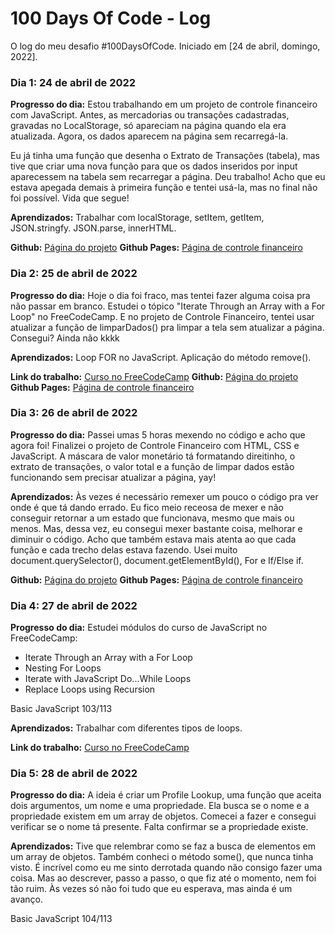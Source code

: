 # 100 Days Of Code - Log

O log do meu desafio #100DaysOfCode. Iniciado em [24 de abril, domingo, 2022].

### Dia 1: 24 de abril de 2022

**Progresso do dia:** Estou trabalhando em um projeto de controle financeiro com JavaScript. Antes, as mercadorias ou transações cadastradas, gravadas no LocalStorage, só apareciam na página quando ela era atualizada. Agora, os dados aparecem na página sem recarregá-la.

Eu já tinha uma função que desenha o Extrato de Transações (tabela), mas tive que criar uma nova função para que os dados inseridos por input aparecessem na tabela sem recarregar a página. Deu trabalho! Acho que eu estava apegada demais à primeira função e tentei usá-la, mas no final não foi possível. Vida que segue! 

**Aprendizados:** Trabalhar com localStorage, setItem, getItem, JSON.stringfy. JSON.parse, innerHTML.

**Github:** [Página do projeto](https://github.com/sarahrubia/controle-financeiro-nta)
**Github Pages:** [Página de controle financeiro](https://sarahrubia.github.io/controle-financeiro-nta/)

### Dia 2: 25 de abril de 2022

**Progresso do dia:** Hoje o dia foi fraco, mas tentei fazer alguma coisa pra não passar em branco. Estudei o tópico "Iterate Through an Array with a For Loop" no FreeCodeCamp. E no projeto de Controle Financeiro, tentei usar atualizar a função de limparDados() pra limpar a tela sem atualizar a página. Consegui? Ainda não kkkk

**Aprendizados:** Loop FOR no JavaScript. Aplicação do método remove().

**Link do trabalho:** [Curso no FreeCodeCamp](https://www.freecodecamp.org/learn/javascript-algorithms-and-data-structures/)
**Github:** [Página do projeto](https://github.com/sarahrubia/controle-financeiro-nta)
**Github Pages:** [Página de controle financeiro](https://sarahrubia.github.io/controle-financeiro-nta/)

### Dia 3: 26 de abril de 2022

**Progresso do dia:** Passei umas 5 horas mexendo no código e acho que agora foi! Finalizei o projeto de Controle Financeiro com HTML, CSS e JavaScript. A máscara de valor monetário tá formatando direitinho, o extrato de transações, o valor total e a função de limpar dados estão funcionando sem precisar atualizar a página, yay!

**Aprendizados:** Às vezes é necessário remexer um pouco o código pra ver onde é que tá dando errado. Eu fico meio receosa de mexer e não conseguir retornar a um estado que funcionava, mesmo que mais ou menos. Mas, dessa vez, eu consegui mexer bastante coisa, melhorar e diminuir o código. Acho que também estava mais atenta ao que cada função e cada trecho delas estava fazendo. Usei muito document.querySelector(), document.getElementById(), For e If/Else if.

**Github:** [Página do projeto](https://github.com/sarahrubia/controle-financeiro-nta)
**Github Pages:** [Página de controle financeiro](https://sarahrubia.github.io/controle-financeiro-nta/)

### Dia 4: 27 de abril de 2022

**Progresso do dia:** Estudei módulos do curso de JavaScript no FreeCodeCamp: 
- Iterate Through an Array with a For Loop
- Nesting For Loops
- Iterate with JavaScript Do...While Loops
- Replace Loops using Recursion

Basic JavaScript 103/113

**Aprendizados:** Trabalhar com diferentes tipos de loops.

**Link do trabalho:** [Curso no FreeCodeCamp](https://www.freecodecamp.org/learn/javascript-algorithms-and-data-structures/)

### Dia 5: 28 de abril de 2022

**Progresso do dia:** A ideia é criar um Profile Lookup, uma função que aceita dois argumentos, um nome e uma propriedade. Ela busca se o nome e a propriedade existem em um array de objetos. Comecei a fazer e consegui verificar se o nome tá presente. Falta confirmar se a propriedade existe.

**Aprendizados:** Tive que relembrar como se faz a busca de elementos em um array de objetos. Também conheci o método some(), que nunca tinha visto. É incrível como eu me sinto derrotada quando não consigo fazer uma coisa. Mas ao descrever, passo a passo, o que fiz até o momento, nem foi tão ruim. Às vezes só não foi tudo que eu esperava, mas ainda é um avanço.

Basic JavaScript 104/113
